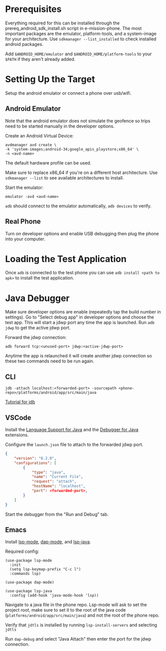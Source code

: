 # Prerequisites

Everything required for this can be installed through the
prereq\_android\_sdk\_install.sh script in e-mission-phone. The most important
packages are the emulator, platform-tools, and a system-image for your
architecture. Use `sdkmanager --list_installed` to check installed android
packages.

Add `$ANDROID_HOME/emulator` and `$ANDROID_HOME/platform-tools` to your `$PATH`
if they aren't already added.

# Setting Up the Target

Setup the android emulator or connect a phone over usb/wifi.

## Android Emulator

Note that the android emulator does not simulate the geofence so trips need to
be started manually in the developer options.

Create an Android Virtual Device:

```
avdmanager avd create \
-k 'system-images;android-34;google_apis_playstore;x86_64' \
-n <avd-name>
```

The default hardware profile can be used.

Make sure to replace x86_64 if you're on a different host architecture. Use
`sdkmanager --list` to see available architectures to install.

Start the emulator:

```
emulator -avd <avd-name>
```

`adb` should connect to the emulator automatically, `adb devices` to verify.

## Real Phone

Turn on developer options and enable USB debugging then plug the phone into your
computer.

# Loading the Test Application

Once `adb` is connected to the test phone you can use `adb install <path to apk>`
to install the test application.

# Java Debugger

Make sure developer options are enable (repeatedly tap the build number in
settings). Go to "Select debug app" in developer options and choose the test
app. This will start a jdwp port any time the app is launched. Run `adb jdwp` to
get the active jdwp port.

Forward the jdwp connection:

```
adb forward tcp:<unused-port> jdwp:<active-jdwp-port>
```

Anytime the app is relaunched it will create another jdwp connection so these
two commands need to be run again.

## CLI

```
jdb -attach localhost:<forwarded-port> -sourcepath <phone-repo>/platforms/android/app/src/main/java
```

[Tutorial for jdb](https://m.opnxng.com/@dmytro.ch/the-java-debugger-how-to-debug-java-without-ide-how-to-use-jdb-ef732d79f915)

## VSCode

Install the [Language Support for Java](https://marketplace.visualstudio.com/items?itemName=redhat.java) and the [Debugger for Java](https://marketplace.visualstudio.com/items?itemName=vscjava.vscode-java-debug)
extensions.

Configure the `launch.json` file to attach to the forwarded jdwp port.

```json
{
    "version": "0.2.0",
    "configurations": [
        {
            "type": "java",
            "name": "Current File",
            "request": "attach",
            "hostName": "localhost",
            "port": <forwarded-port>,
        }
    ]
}
```

Start the debugger from the "Run and Debug" tab.

## Emacs

Install [lsp-mode](https://emacs-lsp.github.io/lsp-mode/), [dap-mode](https://github.com/emacs-lsp/dap-mode), and [lsp-java](https://github.com/emacs-lsp/lsp-java).

Required config:

```elisp
(use-package lsp-mode
  :init
  (setq lsp-keymap-prefix "C-c l")
  :commands lsp)

(use-package dap-mode)

(use-package lsp-java
  :config (add-hook 'java-mode-hook 'lsp))
```

Navigate to a java file in the phone repo. Lsp-mode will ask to set the project
root, make sure to set it to the root of the java code
(`platforms/android/app/src/main/java`) and not the root of the phone repo.

Verify that `jdtls` is installed by running `lsp-install-servers` and selecting
`jdtls`

Run `dap-debug` and select "Java Attach" then enter the port for the jdwp
connection.


